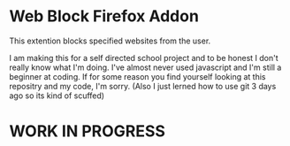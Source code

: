 # Web Block Firefox Addon

This extention blocks specified websites from the user.

I am making this for a self directed school project and to be honest I don't really know what I'm doing. I've almost never used javascript and I'm still a beginner at coding. If for some reason you find yourself looking at this repositry and my code, I'm sorry. (Also I just lerned how to use git 3 days ago so its kind of scuffed) 
 
 # WORK IN PROGRESS
